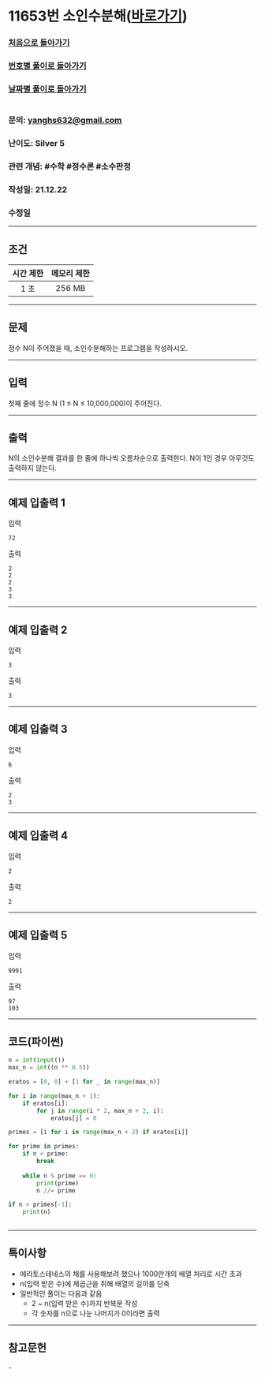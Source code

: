 # 11653번 소인수분해([바로가기](https://www.acmicpc.net/problem/11653))

### [처음으로 돌아가기](/README.md)
### [번호별 풀이로 돌아가기](README.md)
### [날짜별 풀이로 돌아가기](/Sort%20by%20date.md)
#
### 문의: yanghs632@gmail.com
### 난이도: Silver 5
### 관련 개념: #수학 #정수론 #소수판정
### 작성일: 21.12.22
### 수정일

---
## 조건
시간 제한|메모리 제한|
:---:|:---:
1 초|256 MB

---
## 문제
정수 N이 주어졌을 때, 소인수분해하는 프로그램을 작성하시오.

---
## 입력
첫째 줄에 정수 N (1 ≤ N ≤ 10,000,000)이 주어진다.

---
## 출력
N의 소인수분해 결과를 한 줄에 하나씩 오름차순으로 출력한다. N이 1인 경우 아무것도 출력하지 않는다.

---
## 예제 입출력 1
입력
```
72
```

출력
```
2
2
2
3
3
```

---
## 예제 입출력 2
입력
```
3
```

출력
```
3
```

---
## 예제 입출력 3
입력
```
6
```

출력
```
2
3
```

---
## 예제 입출력 4
입력
```
2
```

출력
```
2
```

---
## 예제 입출력 5
입력
```
9991
```

출력
```
97
103
```

---
## 코드(파이썬)
```python
n = int(input())
max_n = int((n ** 0.5))

eratos = [0, 0] + [1 for _ in range(max_n)]

for i in range(max_n + 1):
    if eratos[i]:
        for j in range(i * 2, max_n + 2, i):
            eratos[j] = 0

primes = [i for i in range(max_n + 2) if eratos[i]]

for prime in primes:
    if n < prime:
        break
    
    while n % prime == 0:
        print(prime)
        n //= prime

if n > primes[-1]:
    print(n)
        
```

---
## 특이사항
- 에라토스테네스의 채를 사용해보려 했으나 1000만개의 배열 처리로 시간 초과
- n(입력 받은 수)에 제곱근을 취해 배열의 길이를 단축
- 일반적인 풀이는 다음과 같음
  - 2 ~ n(입력 받은 수)까지 반복문 작성
  - 각 숫자를 n으로 나눈 나머지가 0이라면 출력

---
## 참고문헌
\-